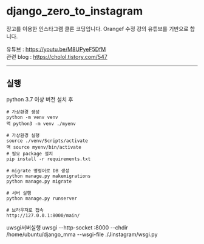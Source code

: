 # django_zero_to_instagram

장고를 이용한 인스타그램 클론 코딩입니다.
Orangef 수정
강의 유튜브를 기반으로 합니다.

유튜브 : https://youtu.be/M8UPyeF5DfM  
관련 blog : https://cholol.tistory.com/547

---

## 실행

python 3.7 이상 버전 설치 후

```
# 가상환경 생성 
python -m venv venv
맥 python3 -m venv ./myenv

# 가상환경 실행
source ./venv/Scripts/activate
맥 source myenv/bin/activate
# 필요 package 설치
pip install -r requirements.txt

# migrate 명령어로 DB 생성
python manage.py makemigrations
python manage.py migrate

# 서버 실행
python manage.py runserver

# 브라우져로 접속
http://127.0.0.1:8000/main/
```
uwsgi서버실행
 uwsgi --http-socket :8000 --chdir /home/ubuntu/django_mma --wsgi-file ./Jinstagram/wsgi.py

